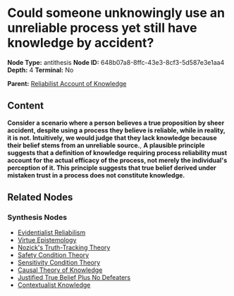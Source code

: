# Could someone unknowingly use an unreliable process yet still have knowledge by accident?

**Node Type:** antithesis
**Node ID:** 648b07a8-8ffc-43e3-8cf3-5d587e3e1aa4
**Depth:** 4
**Terminal:** No

**Parent:** [Reliabilist Account of Knowledge](reliabilist-account-of-knowledge-synthesis-9b32c9de-d032-4f4b-bf96-a2fc834ef46a.md)

## Content

**Consider a scenario where a person believes a true proposition by sheer accident, despite using a process they believe is reliable, while in reality, it is not. Intuitively, we would judge that they lack knowledge because their belief stems from an unreliable source.**, **A plausible principle suggests that a definition of knowledge requiring process reliability must account for the actual efficacy of the process, not merely the individual's perception of it. This principle suggests that true belief derived under mistaken trust in a process does not constitute knowledge.**

## Related Nodes

### Synthesis Nodes

- [Evidentialist Reliabilism](evidentialist-reliabilism-synthesis-311b06ea-c622-4e82-8e65-98d48aa2d8f1.md)
- [Virtue Epistemology](virtue-epistemology-synthesis-20332a2d-91e7-4a47-9344-83da383f9e88.md)
- [Nozick's Truth-Tracking Theory](nozicks-truth-tracking-theory-synthesis-b7ad180c-b5e8-4afb-a0d0-02c6438b755d.md)
- [Safety Condition Theory](safety-condition-theory-synthesis-8e879f00-7375-4395-805d-ab56d793f6ce.md)
- [Sensitivity Condition Theory](sensitivity-condition-theory-synthesis-5a622ce3-c973-4954-8ac2-b4051da07869.md)
- [Causal Theory of Knowledge](causal-theory-of-knowledge-synthesis-97ce0272-4002-4add-bac1-285ca9188405.md)
- [Justified True Belief Plus No Defeaters](justified-true-belief-plus-no-defeaters-synthesis-33008d1c-1c83-4387-99b7-b0ca87518b43.md)
- [Contextualist Knowledge](contextualist-knowledge-synthesis-f2ac5fd1-c994-4eae-bb9b-cf77be4d643d.md)
